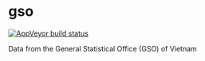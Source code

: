 # gso

<!-- badges: start -->
  [![AppVeyor build status](https://ci.appveyor.com/api/projects/status/github/epix-project/gso?branch=master&svg=true)](https://ci.appveyor.com/project/epix-project/gso)
<!-- badges: end -->

Data from the General Statistical Office (GSO) of Vietnam
